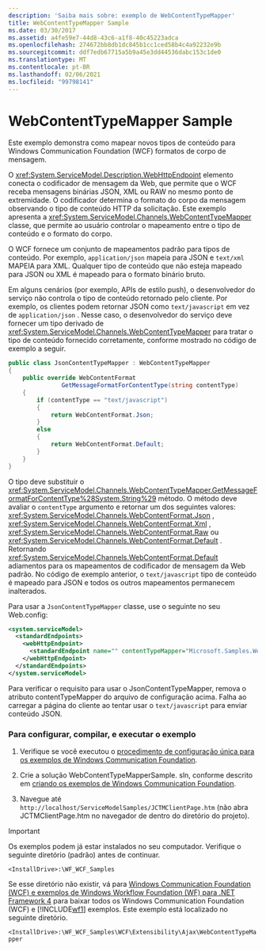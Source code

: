 ```yaml
---
description: 'Saiba mais sobre: exemplo de WebContentTypeMapper'
title: WebContentTypeMapper Sample
ms.date: 03/30/2017
ms.assetid: a4fe59e7-44d8-43c6-a1f8-40c45223adca
ms.openlocfilehash: 274672bb8db1dc845b1cc1ced58b4c4a92232e9b
ms.sourcegitcommit: ddf7edb67715a5b9a45e3dd44536dabc153c1de0
ms.translationtype: MT
ms.contentlocale: pt-BR
ms.lasthandoff: 02/06/2021
ms.locfileid: "99798141"
---
```

# <a name="webcontenttypemapper-sample"></a>WebContentTypeMapper Sample

Este exemplo demonstra como mapear novos tipos de conteúdo para Windows Communication Foundation (WCF) formatos de corpo de mensagem.  
  
 O <xref:System.ServiceModel.Description.WebHttpEndpoint> elemento conecta o codificador de mensagem da Web, que permite que o WCF receba mensagens binárias JSON, XML ou RAW no mesmo ponto de extremidade. O codificador determina o formato do corpo da mensagem observando o tipo de conteúdo HTTP da solicitação. Este exemplo apresenta a <xref:System.ServiceModel.Channels.WebContentTypeMapper> classe, que permite ao usuário controlar o mapeamento entre o tipo de conteúdo e o formato do corpo.  
  
 O WCF fornece um conjunto de mapeamentos padrão para tipos de conteúdo. Por exemplo, `application/json` mapeia para JSON e `text/xml` MAPEIA para XML. Qualquer tipo de conteúdo que não esteja mapeado para JSON ou XML é mapeado para o formato binário bruto.  
  
 Em alguns cenários (por exemplo, APIs de estilo push), o desenvolvedor do serviço não controla o tipo de conteúdo retornado pelo cliente. Por exemplo, os clientes podem retornar JSON como `text/javascript` em vez de `application/json` . Nesse caso, o desenvolvedor do serviço deve fornecer um tipo derivado de <xref:System.ServiceModel.Channels.WebContentTypeMapper> para tratar o tipo de conteúdo fornecido corretamente, conforme mostrado no código de exemplo a seguir.  
  
```csharp  
public class JsonContentTypeMapper : WebContentTypeMapper  
{  
    public override WebContentFormat  
               GetMessageFormatForContentType(string contentType)  
    {  
        if (contentType == "text/javascript")  
        {  
            return WebContentFormat.Json;  
        }  
        else  
        {  
            return WebContentFormat.Default;  
        }  
    }  
}  
```  
  
 O tipo deve substituir o <xref:System.ServiceModel.Channels.WebContentTypeMapper.GetMessageFormatForContentType%28System.String%29> método. O método deve avaliar o `contentType` argumento e retornar um dos seguintes valores: <xref:System.ServiceModel.Channels.WebContentFormat.Json> , <xref:System.ServiceModel.Channels.WebContentFormat.Xml> , <xref:System.ServiceModel.Channels.WebContentFormat.Raw> ou <xref:System.ServiceModel.Channels.WebContentFormat.Default> . Retornando <xref:System.ServiceModel.Channels.WebContentFormat.Default> adiamentos para os mapeamentos de codificador de mensagem da Web padrão. No código de exemplo anterior, o `text/javascript` tipo de conteúdo é mapeado para JSON e todos os outros mapeamentos permanecem inalterados.  
  
 Para usar a `JsonContentTypeMapper` classe, use o seguinte no seu Web.config:  
  
```xml  
<system.serviceModel>  
  <standardEndpoints>  
    <webHttpEndpoint>  
      <standardEndpoint name="" contentTypeMapper="Microsoft.Samples.WebContentTypeMapper.JsonContentTypeMapper, JsonContentTypeMapper, Version=1.0.0.0, Culture=neutral, PublicKeyToken=null" />  
    </webHttpEndpoint>  
  </standardEndpoints>  
</system.serviceModel>  
```  
  
 Para verificar o requisito para usar o JsonContentTypeMapper, remova o atributo contentTypeMapper do arquivo de configuração acima. Falha ao carregar a página do cliente ao tentar usar o `text/javascript` para enviar conteúdo JSON.  
  
### <a name="to-set-up-build-and-run-the-sample"></a>Para configurar, compilar, e executar o exemplo  
  
1. Verifique se você executou o [procedimento de configuração única para os exemplos de Windows Communication Foundation](one-time-setup-procedure-for-the-wcf-samples.md).  
  
2. Crie a solução WebContentTypeMapperSample. sln, conforme descrito em [criando os exemplos de Windows Communication Foundation](building-the-samples.md).  
  
3. Navegue até `http://localhost/ServiceModelSamples/JCTMClientPage.htm` (não abra JCTMClientPage.htm no navegador de dentro do diretório do projeto).  
  
> [!IMPORTANT]
> Os exemplos podem já estar instalados no seu computador. Verifique o seguinte diretório (padrão) antes de continuar.  
>
> `<InstallDrive>:\WF_WCF_Samples`  
>
> Se esse diretório não existir, vá para [Windows Communication Foundation (WCF) e exemplos de Windows Workflow Foundation (WF) para .NET Framework 4](https://www.microsoft.com/download/details.aspx?id=21459) para baixar todos os Windows Communication Foundation (WCF) e [!INCLUDE[wf1](../../../../includes/wf1-md.md)] exemplos. Este exemplo está localizado no seguinte diretório.  
>
> `<InstallDrive>:\WF_WCF_Samples\WCF\Extensibility\Ajax\WebContentTypeMapper`  
